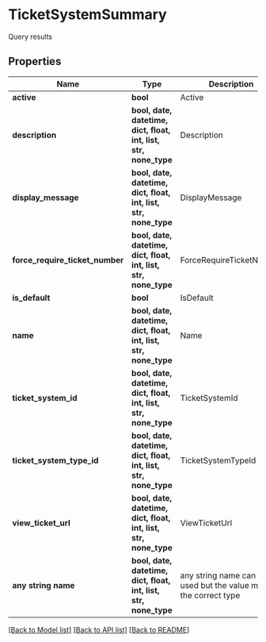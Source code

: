 # TicketSystemSummary

Query results

## Properties
Name | Type | Description | Notes
------------ | ------------- | ------------- | -------------
**active** | **bool** | Active | [optional] 
**description** | **bool, date, datetime, dict, float, int, list, str, none_type** | Description | [optional] 
**display_message** | **bool, date, datetime, dict, float, int, list, str, none_type** | DisplayMessage | [optional] 
**force_require_ticket_number** | **bool, date, datetime, dict, float, int, list, str, none_type** | ForceRequireTicketNumber | [optional] 
**is_default** | **bool** | IsDefault | [optional] 
**name** | **bool, date, datetime, dict, float, int, list, str, none_type** | Name | [optional] 
**ticket_system_id** | **bool, date, datetime, dict, float, int, list, str, none_type** | TicketSystemId | [optional] 
**ticket_system_type_id** | **bool, date, datetime, dict, float, int, list, str, none_type** | TicketSystemTypeId | [optional] 
**view_ticket_url** | **bool, date, datetime, dict, float, int, list, str, none_type** | ViewTicketUrl | [optional] 
**any string name** | **bool, date, datetime, dict, float, int, list, str, none_type** | any string name can be used but the value must be the correct type | [optional]

[[Back to Model list]](../README.md#documentation-for-models) [[Back to API list]](../README.md#documentation-for-api-endpoints) [[Back to README]](../README.md)



